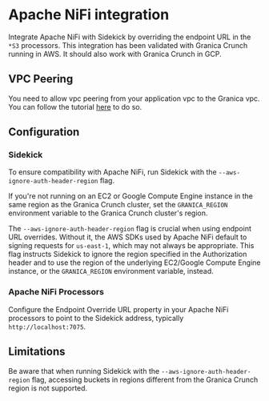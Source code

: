 # Apache NiFi integration

Integrate Apache NiFi with Sidekick by overriding the endpoint URL in the `*S3` processors. This integration has been validated with Granica Crunch running in AWS. It should also work with Granica Crunch in GCP.

## VPC Peering

You need to allow vpc peering from your application vpc to the Granica vpc. You can follow the tutorial [here](https://granica.ai/docs/vpc-peering/) to do so.

## Configuration

### Sidekick

To ensure compatibility with Apache NiFi, run Sidekick with the `--aws-ignore-auth-header-region` flag.

If you're not running on an EC2 or Google Compute Engine instance in the same region as the Granica Crunch cluster, set the `GRANICA_REGION` environment variable to the Granica Crunch cluster's region.

The `--aws-ignore-auth-header-region` flag is crucial when using endpoint URL overrides. Without it, the AWS SDKs used by Apache NiFi default to signing requests for `us-east-1`, which may not always be appropriate. This flag instructs Sidekick to ignore the region specified in the Authorization header and to use the region of the underlying EC2/Google Compute Engine instance, or the `GRANICA_REGION` environment variable, instead.

### Apache NiFi Processors

Configure the Endpoint Override URL property in your Apache NiFi processors to point to the Sidekick address, typically `http://localhost:7075`.

## Limitations

Be aware that when running Sidekick with the `--aws-ignore-auth-header-region` flag, accessing buckets in regions different from the Granica Crunch region is not supported.
